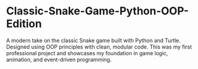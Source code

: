 # Classic-Snake-Game-Python-OOP-Edition
A modern take on the classic Snake game built with Python and Turtle. Designed using OOP principles with clean, modular code. This was my first professional project and showcases my foundation in game logic, animation, and event-driven programming.
